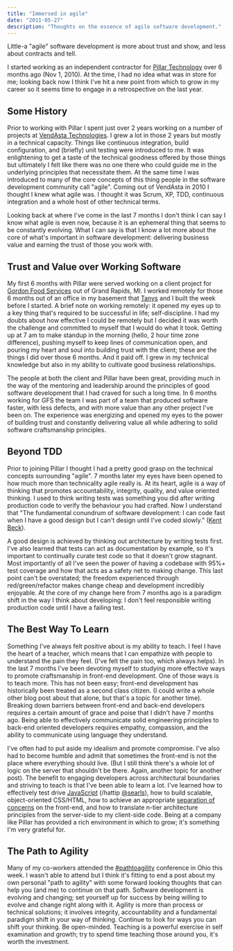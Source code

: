 ```yaml
---
title: "Immersed in agile"
date: "2011-05-27"
description: "Thoughts on the essence of agile software development."
---
```


<aside class="tldr">
Little-a "agile" software development is more about trust and show, and less about contracts and tell.
</aside>

I started working as an independent contractor for [Pillar
Technology](https://www.pillartechnology.com/) over 6 months ago (Nov 1, 2010).
At the time, I had no idea what was in store for me; looking back now I think
I've hit a new point from which to grow in my career so it seems time to engage
in a retrospective on the last year.

## Some History

Prior to working with Pillar I spent just over 2 years working on a number of
projects at [VendAsta Technologies](https://www.vendasta.com/). I grew a lot in
those 2 years but mostly in a technical capacity. Things like continuous
integration, build configuration, and (briefly) unit testing were introduced to
me. It was enlightening to get a taste of the technical goodness offered by
those things but ultimately I felt like there was no one there who could guide
me in the underlying principles that necessitate them. At the same time I was
introduced to many of the core concepts of this thing people in the software
development community call "agile". Coming out of VendAsta in 2010 I thought I
knew what agile was. I thought it was Scrum, XP, TDD, continuous integration and
a whole host of other technical terms.

Looking back at where I've come in the last 7 months I don't think I can say I
know what agile is even now, because it is an ephemeral thing that seems to be
constantly evolving. What I can say is that I know a lot more about the core of
what's important in software development: delivering business value and earning
the trust of those you work with.

## Trust and Value over Working Software

My first 6 months with Pillar were served working on a client project for
[Gordon Food Services](https://www.gfs.com/en) out of Grand Rapids, MI. I worked
remotely for those 6 months out of an office in my basement that
[Tanys](https://www.twitter.com/littlemrsmosher) and I built the week before I
started. A brief note on working remotely: it opened my eyes up to a key thing
that's required to be successful in life; self-discipline. I had my doubts about
how effective I could be remotely but I decided it was worth the challenge and
committed to myself that I would do what it took. Getting up at 7 am to make
standup in the morning (hello, 2 hour time zone difference), pushing myself to
keep lines of communication open, and pouring my heart and soul into building
trust with the client; these are the things I did over those 6 months. And it
paid off. I grew in my technical knowledge but also in my ability to cultivate
good business relationships.

The people at both the client and Pillar have been great, providing much in the
way of the mentoring and leadership around the principles of good software
development that I had craved for such a long time. In 6 months working for GFS
the team I was part of a team that produced software faster, with less defects,
and with more value than any other project I've been on. The experience was
energizing and opened my eyes to the power of building trust and constantly
delivering value all while adhering to solid software craftsmanship principles.

## Beyond TDD

Prior to joining Pillar I thought I had a pretty good grasp on the technical
concepts surrounding "agile". 7 months later my eyes have been opened to how
much more than technicality agile really is. At its heart, agile is a way of
thinking that promotes accountability, integrity, quality, and value oriented
thinking. I used to think writing tests was something you did after writing
production code to verify the behaviour you had crafted. Now I understand
that "The fundamental conundrum of software development: I can code fast when I
have a good design but I can't design until I've coded slowly." ([Kent
Beck](https://twitoaster.com/kentbeck/the-fundamental-conundrum-of-software-development-i-can-code-fast-when-i-have-a-good-design-but-i-cant-design-until-ive-coded-slowly/)).

A good design is achieved by thinking out architecture by writing tests first.
I've also learned that tests can act as documentation by example, so it's
important to continually curate test code so that it doesn't grow stagnant. Most
importantly of all I've seen the power of having a codebase with 95%+ test
coverage and how that acts as a safety net to making change. This last point
can't be overstated; the freedom experienced through red/green/refactor makes
change cheap and development incredibly enjoyable. At the core of my change here
from 7 months ago is a paradigm shift in the way I think about developing: I
don't feel responsible writing production code until I have a failing test.

## The Best Way To Learn

Something I've always felt positive about is my ability to teach. I feel I have
the heart of a teacher, which means that I can empathize with people to
understand the pain they feel. (I've felt the pain too, which always helps). In
the last 7 months I've been devoting myself to studying more effective ways to
promote craftsmanship in front-end development. One of those ways is to teach
more. This has not been easy; front-end development has historically been
treated as a second class citizen. (I could write a whole other blog post about
that alone, but that's a topic for another time). Breaking down barriers between
front-end and back-end developers requires a certain amount of grace and poise
that I didn't have 7 months ago. Being able to effectively communicate solid
engineering principles to back-end oriented developers requires empathy,
compassion, and the ability to communicate using language they understand.

I've often had to put aside my idealism and promote compromise. I've also had to
become humble and admit that sometimes the front-end is not the place where
everything should live. (But I still think there's a whole lot of logic on the
server that shouldn't be there. Again, another topic for another post). The
benefit to engaging developers across architectural boundaries and striving to
teach is that I've been able to learn a lot. I've learned how to effectively
test drive [JavaScript](https://pivotal.github.com/jasmine/) (/hattip
[@searls](https://twitter.com/searls)), how to build scalable, object-oriented
CSS/HTML, how to achieve an appropriate [separation of
concerns](https://documentcloud.github.com/backbone/) on the front-end, and how
to translate n-tier architecture principles from the server-side to my
client-side code. Being at a company like Pillar has provided a rich environment
in which to grow; it's something I'm very grateful for.

## The Path to Agility

Many of my co-workers attended the
[\#pathtoagility](https://twitter.com/#!/search/%23pathtoagility) conference in
Ohio this week. I wasn't able to attend but I think it's fitting to end a post
about my own personal "path to agility" with some forward looking thoughts that
can help you (and me) to continue on that path. Software development is evolving
and changing; set yourself up for success by being willing to evolve and change
right along with it. Agility is more than process or technical solutions; it
involves integrity, accountability and a fundamental paradigm shift in your way
of thinking. Continue to look for ways you can shift your thinking. Be
open-minded. Teaching is a powerful exercise in self examination and growth; try
to spend time teaching those around you, it's worth the investment.
